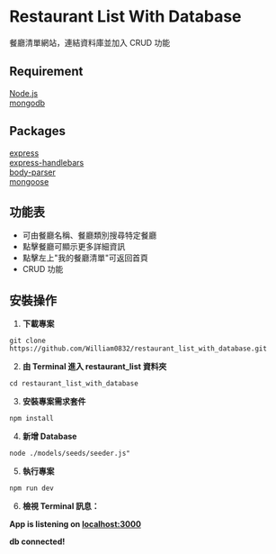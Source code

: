 # Restaurant List With Database

餐廳清單網站，連結資料庫並加入 CRUD 功能

## Requirement

[Node.js](https://nodejs.org/en/)  
[mongodb](https://www.mongodb.com/)

## Packages

[express](https://expressjs.com/)  
[express-handlebars](https://www.npmjs.com/package/express-handlebars)  
[body-parser](https://www.npmjs.com/package/body-parser)  
[mongoose](https://mongoosejs.com/)

## 功能表

- 可由餐廳名稱、餐廳類別搜尋特定餐廳
- 點擊餐廳可顯示更多詳細資訊
- 點擊左上"我的餐廳清單"可返回首頁
- CRUD 功能

## 安裝操作

1. **下載專案**

```
git clone https://github.com/William0832/restaurant_list_with_database.git
```

2. **由 Terminal 進入 restaurant_list 資料夾**

```
cd restaurant_list_with_database
```

3. **安裝專案需求套件**

```
npm install
```

4. **新增 Database**

```
node ./models/seeds/seeder.js"
```

5. **執行專案**

```
npm run dev
```

6. **檢視 Terminal 訊息：**

**App is listening on [localhost:3000](http://localhost:3000)**

**db connected!**
